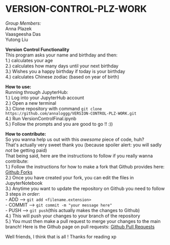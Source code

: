 # VERSION-CONTROL-PLZ-WORK

*Group Members:*  
Anna Plazek  
Vaasgeesha Das  
Yutong Liu  

**Version Control Functionality**  
This program asks your name and birthday and then:  
    1.) calculates your age  
    2.) calculates how many days until your next birthday  
    3.) Wishes you a happy birthday if today is your birthday  
    4.) calculates Chinese zodiac (based on year of birth)  

**How to use:**  
Running through JupyterHub:  
    1.) Log into your JupyterHub account  
    2.) Open a new terminal  
    3.) Clone repository with command `git clone https://github.com/annaloggg/VERSION-CONTROL-PLZ-WORK.git`  
    4.) Run VersionControlFinal.ipynb  
    5.) Follow the prompts and you are good to go !! :))  

**How to contribute:**  
So you wanna help us out with this *awesome* piece of code, huh?  
That's actually very sweet thank you (because spoiler alert: you will sadly *not* be getting paid)  
That being said, here are the instructions to follow if you really wanna contribute:  
    1.) Follow the instructions for how to make a fork that Github provides here: [Github Forks](https://docs.github.com/en/get-started/quickstart/fork-a-repo)  
    2.) Once you have created your fork, you can edit the files in JupyterNotebook  
    3.) Anytime you want to update the repository on Github you need to follow 3 steps *in order*:  
            - ADD     --> `git add <filename.extension>`  
            - COMMIT  --> `git commit -m "your message here"`  
            - PUSH    --> `git push`(this actually makes the changes to Github)  
    4.) This will push your changes to your branch of the repository  
    5.) You must then make a pull request to merge your changes to the main branch! Here is the Github page on pull requests: [Github Pull Requests](https://docs.github.com/en/pull-requests/collaborating-with-pull-requests/proposing-changes-to-your-work-with-pull-requests/about-pull-requests)

Well friends, I think that is all ! Thanks for reading xp



